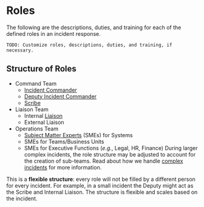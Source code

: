# Roles

The following are the descriptions, duties, and training for each of the defined roles in an incident response.

`TODO: Customize roles, descriptions, duties, and training, if necessary.`

## Structure of Roles
* Command Team
    * [Incident Commander](#role-incident-commander-ic)
    * [Deputy Incident Commander](#role-deputy-incident-commander-deputy)
    * [Scribe](#role-scribe)
* Liaison Team
    * Internal [Liaison](#role-liaison)
    * External Liaison
* Operations Team
    * [Subject Matter Experts](#role-subject-matter-expert-sme) (SMEs) for Systems
    * SMEs for Teams/Business Units
    * SMEs for Executive Functions (_e.g._, Legal, HR, Finance)
During larger complex incidents, the role structure may be adjusted to account for the creation of sub-teams. Read about how we handle [complex incidents](/before/complex_incidents.md) for more information.

This is a **flexible structure**: every role will not be filled by a different person for every incident. For example, in a small incident the Deputy might act as the Scribe and Internal Liaison. The structure is flexible and scales based on the incident.

